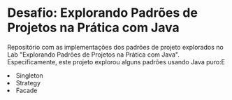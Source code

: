 <h1> Desafio: Explorando Padrões de Projetos na Prática com Java</h1>

<p> Repositório com as implementações dos padrões de projeto explorados no Lab "Explorando Padrões de Projetos na Prática com Java". Especificamente, este projeto explorou alguns padrões usando Java puro:E </p>

<li>Singleton</li>
<li>Strategy</li>
<li>Facade</li>

